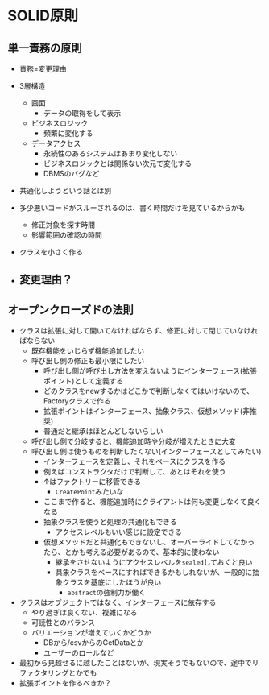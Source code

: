 # SOLID原則

## 単一責務の原則

- 責務=変更理由
- 3層構造
  - 画面
    - データの取得をして表示
  - ビジネスロジック
    - 頻繁に変化する
  - データアクセス
    - 永続性のあるシステムはあまり変化しない
    - ビジネスロジックとは関係ない次元で変化する
    - DBMSのバグなど
- 共通化しようという話とは別
- 多少悪いコードがスルーされるのは、書く時間だけを見ているからかも
  - 修正対象を探す時間
  - 影響範囲の確認の時間
- クラスを小さく作る

- 変更理由？
    -

## オープンクローズドの法則

- クラスは拡張に対して開いてなければならず、修正に対して閉じていなければならない
  - 既存機能をいじらず機能追加したい
  - 呼び出し側の修正も最小限にしたい
    - 呼び出し側が呼び出し方法を変えないようにインターフェース(拡張ポイント)として定義する
    - どのクラスをnewするかはどこかで判断しなくてはいけないので、Factoryクラスで作る
    - 拡張ポイントはインターフェース、抽象クラス、仮想メソッド(非推奨)
    - 普通だと継承はほとんどしないらしい
  - 呼び出し側で分岐すると、機能追加時や分岐が増えたときに大変
  - 呼び出し側は使うものを判断したくない(インターフェースとしてみたい)
    - インターフェースを定義し、それをベースにクラスを作る
    - 例えばコンストラクタだけで判断して、あとはそれを使う
    - ↑はファクトリーに移管できる
      - `CreatePoint`みたいな
    - ここまで作ると、機能追加時にクライアントは何も変更しなくて良くなる
    - 抽象クラスを使うと処理の共通化もできる
      - アクセスレベルもいい感じに設定できる
    - 仮想メソッドだと共通化もできないし、オーバーライドしてなかったら、とかも考える必要があるので、基本的に使わない
      - 継承をさせないようにアクセスレベルを`sealed`しておくと良い
      - 具象クラスをベースにすればできるかもしれないが、一般的に抽象クラスを基底にしたほうが良い
        - `abstract`の強制力が働く
- クラスはオブジェクトではなく、インターフェースに依存する
  - やり過ぎは良くない、複雑になる
  - 可読性とのバランス
  - バリエーションが増えていくかどうか
    - DBから/csvからのGetDataとか
    - ユーザーのロールなど
- 最初から見越せるに越したことはないが、現実そうでもないので、途中でリファクタリングとかでも
- 拡張ポイントを作るべきか？
